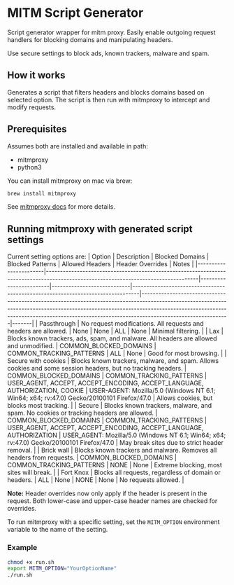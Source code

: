 # MITM Script Generator

Script generator wrapper for mitm proxy. Easily enable outgoing request handlers for blocking domains and manipulating headers.

Use secure settings to block ads, known trackers, malware and spam.

## How it works

Generates a script that filters headers and blocks domains based on selected option. The script is then run with mitmproxy to intercept and modify requests.

## Prerequisites

Assumes both are installed and available in path:

- mitmproxy
- python3

You can install mitmproxy on mac via brew:
```zsh
brew install mitmproxy
```

See [mitmproxy docs](https://docs.mitmproxy.org/stable/overview-installation/) for more details.

## Running mitmproxy with generated script settings

Current setting options are:
| Option                | Description                                                                                                                        | Blocked Domains         | Blocked Patterns           | Allowed Headers                                                                 | Header Overrides                                                                                                                                                                                                                                                        | Notes |
|-----------------------|------------------------------------------------------------------------------------------------------------------------------------|------------------------|----------------------------|--------------------------------------------------------------------------------|-------------------------------------------------------------------------------------------------------------------------------------------------------------------------------------------------------------------------------------------------------------------------|-------|
| Passthrough           | No request modifications. All requests and headers are allowed.                                                                   | None                   | None                       | ALL                                                                            | None                                                                                                                                                                                                                                                                   | Minimal filtering. |
| Lax                   | Blocks known trackers, ads, spam, and malware. All headers are allowed and unmodified.                                            | COMMON_BLOCKED_DOMAINS | COMMON_TRACKING_PATTERNS   | ALL                                                                            | None                                                                                                                                                                                                                                                                   | Good for most browsing. |
| Secure with cookies   | Blocks known trackers, malware, and spam. Allows cookies and some session headers, but no tracking headers.                       | COMMON_BLOCKED_DOMAINS | COMMON_TRACKING_PATTERNS   | USER_AGENT, ACCEPT, ACCEPT_ENCODING, ACCEPT_LANGUAGE, AUTHORIZATION, COOKIE | USER-AGENT: Mozilla/5.0 (Windows NT 6.1; Win64; x64; rv:47.0) Gecko/20100101 Firefox/47.0 | Allows cookies, but blocks most tracking. |
| Secure                | Blocks known trackers, malware, and spam. No cookies or tracking headers are allowed.                                             | COMMON_BLOCKED_DOMAINS | COMMON_TRACKING_PATTERNS   | USER_AGENT, ACCEPT, ACCEPT_ENCODING, ACCEPT_LANGUAGE, AUTHORIZATION            | USER_AGENT: Mozilla/5.0 (Windows NT 6.1; Win64; x64; rv:47.0) Gecko/20100101 Firefox/47.0 | May break sites due to strict header removal. |
| Brick wall            | Blocks known trackers and malware. Removes all headers from requests.                                                             | COMMON_BLOCKED_DOMAINS | COMMON_TRACKING_PATTERNS   | NONE                                                                           | None                                                                                                                                                                                                                                                                   | Extreme blocking, most sites will break. |
| Fort Knox             | Blocks all requests, regardless of domain or headers.                                                                             | ALL                    | None                       | NONE                                                                           | None                                                                                                                                                                                                                                                                   | No requests allowed. |

**Note:** Header overrides now only apply if the header is present in the request. Both lower-case and upper-case header names are checked for overrides.

To run mitmproxy with a specific setting, set the `MITM_OPTION` environment variable to the name of the setting.

### Example
```zsh
chmod +x run.sh
export MITM_OPTION="YourOptionName"
./run.sh
```